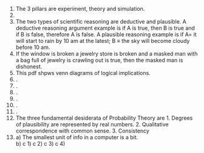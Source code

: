 1. The 3 pillars are experiment, theory and simulation.
2. 
3. The two types of scientific reasoning are deductive and plausible. A deductive reasoning argument example is if A is true, then B is true and if B is false, therefore A is false. A plausible reasoning example is if A=  it will start to rain by 10 am at the latest; B ≡ the sky will become cloudy before 10 am.  
4. If the window is broken a jewelry store is broken and a masked man with a bag full of jewelry is crawling out is true, then the masked man is dishonest.  
5. This pdf shpws venn diagrams of logical implications.  
6. .
7.  .
8.  .
9.  .
10.  .
11.  .
12. The three fundamental desiderata of Probability Theory are 1. Degrees of plausibility are represented by real numbers. 2. Qualitative correspondence with common sense. 3. Consistency  
13. a) The smallest unit of info in a computer is a bit.  
    b)
    c 1)
    c 2)
    c 3)
    c 4)
    
